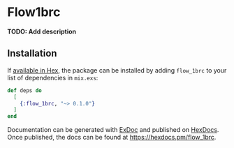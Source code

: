 # Flow1brc

**TODO: Add description**

## Installation

If [available in Hex](https://hex.pm/docs/publish), the package can be installed
by adding `flow_1brc` to your list of dependencies in `mix.exs`:

```elixir
def deps do
  [
    {:flow_1brc, "~> 0.1.0"}
  ]
end
```

Documentation can be generated with [ExDoc](https://github.com/elixir-lang/ex_doc)
and published on [HexDocs](https://hexdocs.pm). Once published, the docs can
be found at <https://hexdocs.pm/flow_1brc>.

